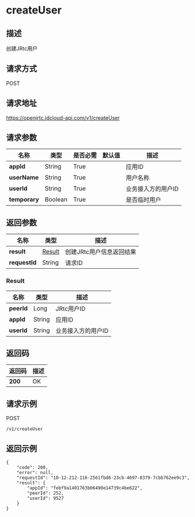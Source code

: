# createUser


## 描述
创建JRtc用户


## 请求方式
POST

## 请求地址
https://openjrtc.jdcloud-api.com/v1/createUser


## 请求参数
|名称|类型|是否必需|默认值|描述|
|---|---|---|---|---|
|**appId**|String|True| |应用ID|
|**userName**|String|True| |用户名称|
|**userId**|String|True| |业务接入方的用户ID|
|**temporary**|Boolean|True| |是否临时用户|


## 返回参数
|名称|类型|描述|
|---|---|---|
|**result**|[Result](createuser#result)|创建JRtc用户信息返回结果|
|**requestId**|String|请求ID|

### <div id="result">Result</div>
|名称|类型|描述|
|---|---|---|
|**peerId**|Long|JRtc用户ID|
|**appId**|String|应用ID|
|**userId**|String|业务接入方的用户ID|

## 返回码
|返回码|描述|
|---|---|
|**200**|OK|

## 请求示例
POST
```
/v1/createUser

```

## 返回示例
```
{
    "code": 200, 
    "error": null, 
    "requestId": "10-12-212-116-2561fbd6-23cb-4697-8379-7cbb762ee9c3", 
    "result": {
        "appId": "febf9a1401763b06490e14739c4be622", 
        "peerId": 252, 
        "userId": 9527
    }
}
```
